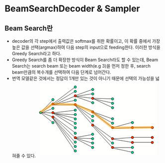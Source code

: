 # BeamSearchDecoder & Sampler

## Beam Search란
-  decoder의 각 step에서 출력값은 softmax를 취한 확률이고, 이 확률 중에서 가장 높은 값을 선택(argmax)하여 다음 step의 input으로 feeding한다. 이러한 방식을 Greedy Search라고 하다.
- Greedy Search를 좀 더 확장한 방식이 Beam Search라도 할 수 있는데, Beam Search는 search beam 또는 beam width(e.g 3)을 먼저 정한 후, search beam만큼의 복수개를 선택하여 다음 단계로 넘어간다.
- 번역 모델같은 것에서는 정답이 1개만 있는 것이 아니기 때문에 선택의 가능성을 넓혀줄 수 있다.
![decode](./beam-search.png)


